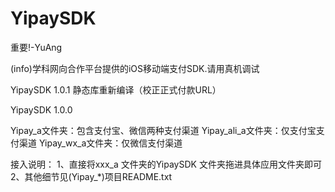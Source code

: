 # YipaySDK

重要!-YuAng

(info)学科网向合作平台提供的iOS移动端支付SDK.请用真机调试

YipaySDK 1.0.1
静态库重新编译（校正正式付款URL）

YipaySDK 1.0.0

Yipay_a文件夹：包含支付宝、微信两种支付渠道
Yipay_ali_a文件夹：仅支付宝支付渠道
Yipay_wx_a文件夹：仅微信支付渠道

接入说明：
1、直接将xxx_a 文件夹的YipaySDK 文件夹拖进具体应用文件夹即可
2、其他细节见(Yipay_*)项目README.txt

